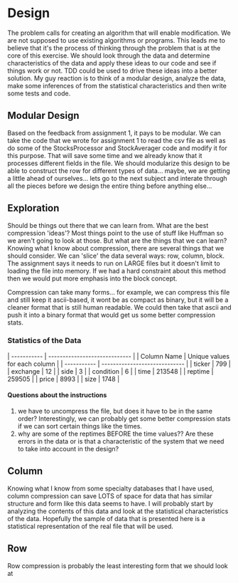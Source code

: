 
# Design #

The problem calls for creating an algorithm that will enable modification.   We are not supposed to use existing algorithms or programs.   This leads me to believe that it's the process of thinking through the problem that is at the core of this exercise.   We should look through the data and determine characteristics of the data and apply these ideas to our code and see if things work or not.   TDD could be used to drive these ideas into a better solution.  My guy reaction is to think of a modular design, analyze the data, make some inferences of from the statistical characteristics and then write some tests and code.


## Modular Design ##

Based on the feedback from assignment 1, it pays to be modular.   We can take the code that we wrote for assignment 1 to read the csv file as well as do some of the StocksProcessor and StockAverager code and modify it for this purpose.   That will save some time and we already know that it processes different fields in the file.   We should modularize this design to be able to construct the row for different types of data... maybe, we are getting a little ahead of ourselves... lets go to the next subject and interate through all the pieces before we design the entire thing before anything else...

## Exploration ##

Should be things out there that we can learn from.  What are the best compression 'ideas'?   Most things point to the use of stuff like Huffman so we aren't going to look at those.  But what are the things that we can learn?   Knowing what I know about compression, there are several things that we should consider.   We can 'slice' the data several ways:  row, column, block.   The assignment says it needs to run on LARGE files but it doesn't limit to loading the file into memory.  If we had a hard constraint about this method then we would put more emphasis into the block concept.   

Compression can take many forms... for example, we can compress this file and still keep it ascii-based, it wont be as compact as binary, but it will be a cleaner format that is still human readable.   We could then take that ascii and push it into a binary format that would get us some better compression stats.



### Statistics of the Data ##

| ----------- | ----------------------------- |
| Column Name | Unique values for each column | 
| ----------- | ----------------------------- |
| ticker      | 799 |
| exchange    | 12 |
| side        | 3 |
| condition   | 6 |
| time        | 213548 |
| reptime     | 259505 |
| price       | 8993 |
| size        | 1748 |

#### Questions about the instructions ####

 1. we have to uncompress the file, but does it have to be in the same order?   Interestingly, we can probably get some better compression stats if we can sort certain things like the times.
 1. why are some of the reptimes BEFORE the time values??   Are these errors in the data or is that a characteristic of the system that we need to take into account in the design?


## Column ##

Knowing what I know from some specialty databases that I have used, column compression can save LOTS of space for data that has similar structure and form like this data seems to have.  I will probably start by analyzing the contents of this data and look at the statistical characteristics of the data.   Hopefully the sample of data that is presented here is a statistical representation of the real file that will be used.



## Row ##

Row compression is probably the least interesting form that we should look at
